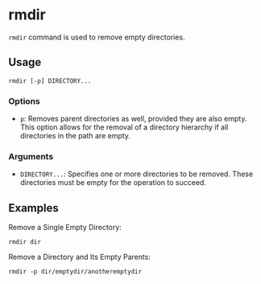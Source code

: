 # rmdir

`rmdir` command is used to remove empty directories.

## Usage

```console
rmdir [-p] DIRECTORY...
```

### Options

- `p`: Removes parent directories as well, provided they are also empty.
This option allows for the removal of a directory hierarchy if all directories in the path are empty.

### Arguments

- `DIRECTORY...`: Specifies one or more directories to be removed.
These directories must be empty for the operation to succeed.

## Examples

Remove a Single Empty Directory:

```console
rmdir dir
```

Remove a Directory and Its Empty Parents:

```console
rmdir -p dir/emptydir/anotheremptydir
```
